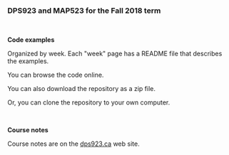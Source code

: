 ### DPS923 and MAP523 for the Fall 2018 term

<br>

**Code examples**

Organized by week. Each "week" page has a README file that describes the examples. 

You can browse the code online.

You can also download the repository as a zip file.

Or, you can clone the repository to your own computer.

<br>

**Course notes**

Course notes are on the <a href="https://dps923.ca" target="_blank">dps923.ca</a> web site.
